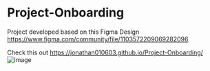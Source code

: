 # Project-Onboarding
Project developed based on this Figma Design https://www.figma.com/community/file/1103572209069282096

Check this out https://jonathan010603.github.io/Project-Onboarding/
![image](https://user-images.githubusercontent.com/76676185/180670250-40f3b767-a621-430c-991f-8ccaca6043da.png)
